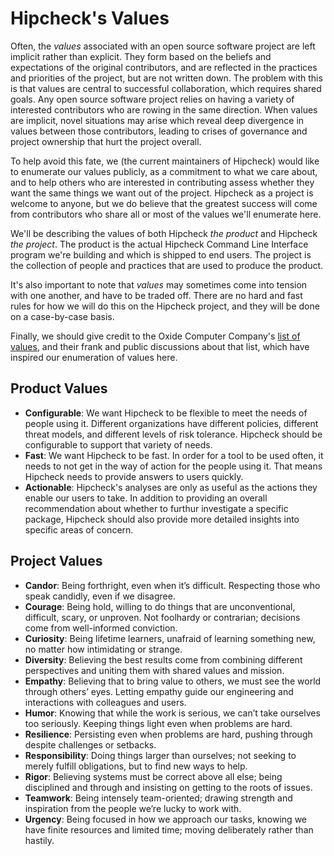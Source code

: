 
# Hipcheck's Values

Often, the _values_ associated with an open source software project are left
implicit rather than explicit. They form based on the beliefs and expectations
of the original contributors, and are reflected in the practices and
priorities of the project, but are not written down. The problem with this is
that values are central to successful collaboration, which requires shared
goals. Any open source software project relies on having a variety of
interested contributors who are rowing in the same direction. When values
are implicit, novel situations may arise which reveal deep divergence in
values between those contributors, leading to crises of governance and
project ownership that hurt the project overall.

To help avoid this fate, we (the current maintainers of Hipcheck) would like
to enumerate our values publicly, as a commitment to what we care about,
and to help others who are interested in contributing assess whether they
want the same things we want out of the project. Hipcheck as a project is
welcome to anyone, but we do believe that the greatest success will come
from contributors who share all or most of the values we'll enumerate here.

We'll be describing the values of both Hipcheck _the product_ and Hipcheck
_the project_. The product is the actual Hipcheck Command Line Interface
program we're building and which is shipped to end users. The project is
the collection of people and practices that are used to produce the product.

It's also important to note that _values_ may sometimes come into tension
with one another, and have to be traded off. There are no hard and fast
rules for how we will do this on the Hipcheck project, and they will be
done on a case-by-case basis.

Finally, we should give credit to the Oxide Computer Company's [list of
values][oxide_values], and their frank and public discussions about that
list, which have inspired our enumeration of values here.

## Product Values

- __Configurable__: We want Hipcheck to be flexible to meet the needs of
  people using it. Different organizations have different policies,
  different threat models, and different levels of risk tolerance. Hipcheck
  should be configurable to support that variety of needs.
- __Fast__: We want Hipcheck to be fast. In order for a tool to be used often,
  it needs to not get in the way of action for the people using it. That means
  Hipcheck needs to provide answers to users quickly.
- __Actionable__: Hipcheck's analyses are only as useful as the actions they
  enable our users to take. In addition to providing an overall recommendation
  about whether to furthur investigate a specific package, Hipcheck should
  also provide more detailed insights into specific areas of concern.

## Project Values

- __Candor__: Being forthright, even when it’s difficult. Respecting those
  who speak candidly, even if we disagree.
- __Courage__: Being hold, willing to do things that are unconventional,
  difficult, scary, or unproven. Not foolhardy or contrarian; decisions
  come from well-informed conviction.
- __Curiosity__: Being lifetime learners, unafraid of learning something new,
  no matter how intimidating or strange.
- __Diversity__: Believing the best results come from combining different
  perspectives and uniting them with shared values and mission.
- __Empathy__: Believing that to bring value to others, we must see the world
  through others’ eyes. Letting empathy guide our engineering and interactions
  with colleagues and users.
- __Humor__: Knowing that while the work is serious, we can’t take ourselves
  too seriously. Keeping things light even when problems are hard.
- __Resilience__: Persisting even when problems are hard, pushing through
  despite challenges or setbacks.
- __Responsibility__: Doing things larger than ourselves; not seeking to merely
  fulfill obligations, but to find new ways to help.
- __Rigor__: Believing systems must be correct above all else; being disciplined
  and through and insisting on getting to the roots of issues.
- __Teamwork__: Being intensely team-oriented; drawing strength and inspiration
  from the people we’re lucky to work with.
- __Urgency__: Being focused in how we approach our tasks, knowing we have
  finite resources and limited time; moving deliberately rather than hastily.

[oxide_values]: https://oxide.computer/principles#values
